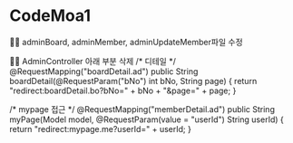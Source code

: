 # CodeMoa1
👨‍💻
adminBoard, adminMember, adminUpdateMember파일 수정

👨‍💻 AdminController 아래 부분 삭제
/* 디테일 */
   @RequestMapping("boardDetail.ad")
   public String boardDetail(@RequestParam("bNo") int bNo, String page) {
      return "redirect:boardDetail.bo?bNo=" + bNo + "&page=" + page;
   }
   
   /* mypage 접근 */
   @RequestMapping("memberDetail.ad")
   public String myPage(Model model, @RequestParam(value = "userId") String userId) {
      return "redirect:mypage.me?userId=" + userId;
   }
